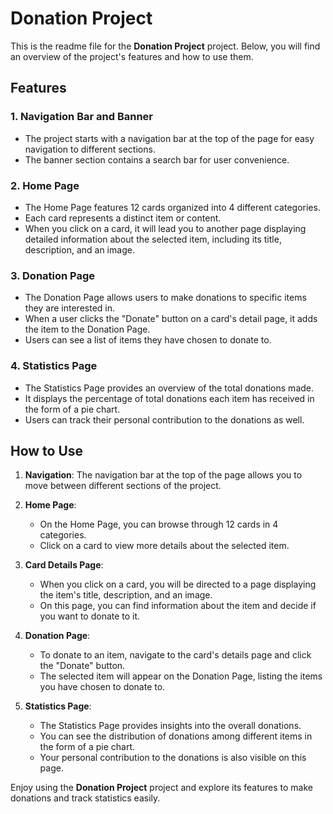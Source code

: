 # Donation Project 

This is the readme file for the **Donation Project** project. Below, you will find an overview of the project's features and how to use them.

## Features

### 1. Navigation Bar and Banner

- The project starts with a navigation bar at the top of the page for easy navigation to different sections.
- The banner section contains a search bar for user convenience.

### 2. Home Page

- The Home Page features 12 cards organized into 4 different categories.
- Each card represents a distinct item or content.
- When you click on a card, it will lead you to another page displaying detailed information about the selected item, including its title, description, and an image.

### 3. Donation Page

- The Donation Page allows users to make donations to specific items they are interested in.
- When a user clicks the "Donate" button on a card's detail page, it adds the item to the Donation Page.
- Users can see a list of items they have chosen to donate to.

### 4. Statistics Page

- The Statistics Page provides an overview of the total donations made.
- It displays the percentage of total donations each item has received in the form of a pie chart.
- Users can track their personal contribution to the donations as well.

## How to Use

1. **Navigation**: The navigation bar at the top of the page allows you to move between different sections of the project.

2. **Home Page**:
   - On the Home Page, you can browse through 12 cards in 4 categories.
   - Click on a card to view more details about the selected item.

3. **Card Details Page**:
   - When you click on a card, you will be directed to a page displaying the item's title, description, and an image.
   - On this page, you can find information about the item and decide if you want to donate to it.

4. **Donation Page**:
   - To donate to an item, navigate to the card's details page and click the "Donate" button.
   - The selected item will appear on the Donation Page, listing the items you have chosen to donate to.

5. **Statistics Page**:
   - The Statistics Page provides insights into the overall donations.
   - You can see the distribution of donations among different items in the form of a pie chart.
   - Your personal contribution to the donations is also visible on this page.

Enjoy using the **Donation Project** project and explore its features to make donations and track statistics easily.

